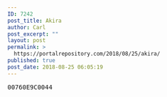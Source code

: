 ```yaml
---
ID: 7242
post_title: Akira
author: Carl
post_excerpt: ""
layout: post
permalink: >
  https://portalrepository.com/2018/08/25/akira/
published: true
post_date: 2018-08-25 06:05:19
---
```

<pre>00760E9C0044</pre>
